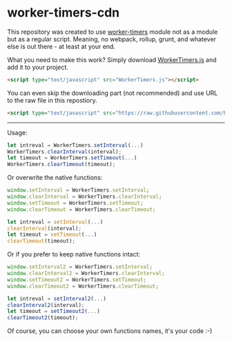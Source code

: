 # worker-timers-cdn

This repository was created to use [worker-timers](https://github.com/chrisguttandin/worker-timers) module not as a module but as a regular script. Meaning, no webpack, rollup, grunt, and whatever else is out there - at least at your end.

What you need to make this work? Simply download [WorkerTimers.js](https://raw.githubusercontent.com/PLTytus/worker-timers-cdn/master/WorkerTimers.js) and add it to your project.
```html
<script type="text/javascript" src="WorkerTimers.js"></script>
```
You can even skip the downloading part (not recommended) and use URL to the raw file in this repostiory.
```html
<script type="text/javascript" src="https://raw.githubusercontent.com/PLTytus/worker-timers-cdn/master/WorkerTimers.js"></script>
```
---
Usage:
```js
let intreval = WorkerTimers.setInterval(...)
WorkerTimers.clearInterval(interval);
let timeout = WorkerTimers.setTimeout(...)
WorkerTimers.clearTimeout(timeout);
```
Or overwrite the native functions:
```js
window.setInterval = WorkerTimers.setInterval;
window.clearInterval = WorkerTimers.clearInterval;
window.setTimeout = WorkerTimers.setTimeout;
window.clearTimeout = WorkerTimers.clearTimeout;

let intreval = setInterval(...)
clearInterval(interval);
let timeout = setTimeout(...)
clearTimeout(timeout);
```
Or if you prefer to keep native functions intact:
```js
window.setInterval2 = WorkerTimers.setInterval;
window.clearInterval2 = WorkerTimers.clearInterval;
window.setTimeout2 = WorkerTimers.setTimeout;
window.clearTimeout2 = WorkerTimers.clearTimeout;

let intreval = setInterval2(...)
clearInterval2(interval);
let timeout = setTimeout2(...)
clearTimeout2(timeout);
```
Of course, you can choose your own functions names, it's your code :-)